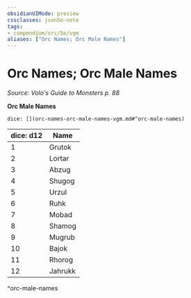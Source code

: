 ```yaml
---
obsidianUIMode: preview
cssclasses: json5e-note
tags:
- compendium/src/5e/vgm
aliases: ["Orc Names; Orc Male Names"]
---
```

# Orc Names; Orc Male Names
*Source: Volo's Guide to Monsters p. 88* 

**Orc Male Names**

`dice: [](orc-names-orc-male-names-vgm.md#^orc-male-names)`

| dice: d12 | Name |
|-----------|------|
| 1 | Grutok |
| 2 | Lortar |
| 3 | Abzug |
| 4 | Shugog |
| 5 | Urzul |
| 6 | Ruhk |
| 7 | Mobad |
| 8 | Shamog |
| 9 | Mugrub |
| 10 | Bajok |
| 11 | Rhorog |
| 12 | Jahrukk |
^orc-male-names